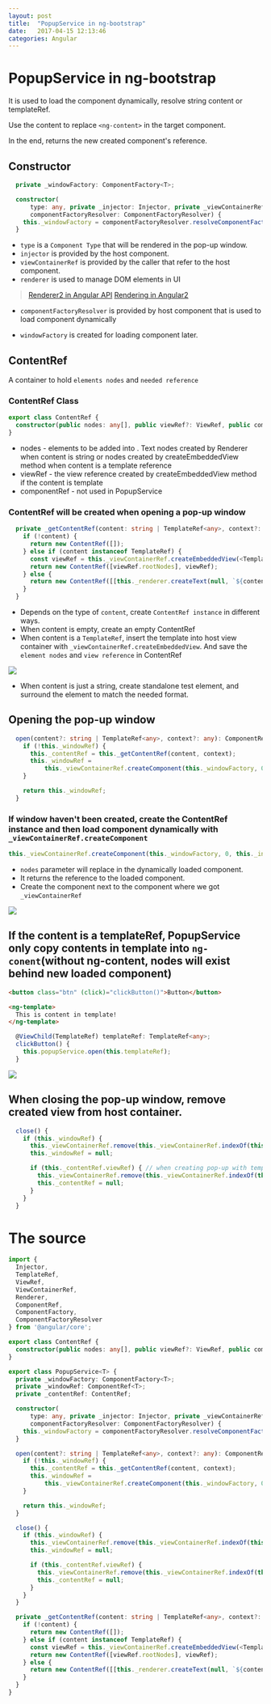 ```yaml
---
layout: post
title:  "PopupService in ng-bootstrap"
date:   2017-04-15 12:13:46
categories: Angular
---
```


# PopupService in ng-bootstrap

It is used to load the component dynamically, resolve string content or templateRef.

Use the content to replace `<ng-content>` in the target component.

In the end, returns the new created component's reference.

## Constructor

```ts
  private _windowFactory: ComponentFactory<T>;

  constructor(
      type: any, private _injector: Injector, private _viewContainerRef: ViewContainerRef, private _renderer: Renderer,
      componentFactoryResolver: ComponentFactoryResolver) {
    this._windowFactory = componentFactoryResolver.resolveComponentFactory<T>(type);
  }
```

- `type` is a `Component Type` that will be rendered in the pop-up window.
- `injector` is provided by the host component.
- `viewContainerRef` is provided by the caller that refer to the host component.
- `renderer` is used to manage DOM elements in UI
> [Renderer2 in Angular API](https://angular.io/docs/ts/latest/api/core/index/Renderer2-class.html)
> [Rendering in Angular2](https://www.yearofmoo.com/2016/02/rendering-in-angular2.html)

- `componentFactoryResolver` is provided by host component that is used to load component dynamically

- `windowFactory` is created for loading component later.

## ContentRef
A container to hold `elements nodes` and `needed reference`

### ContentRef Class

```ts
export class ContentRef {
  constructor(public nodes: any[], public viewRef?: ViewRef, public componentRef?: ComponentRef<any>) {}
}
```
- nodes - elements to be added into <ng-content>. Text nodes created by Renderer when content is string or nodes created by createEmbeddedView method when content is a template reference
- viewRef - the view reference created by createEmbeddedView method if the content is template
- componentRef - not used in PopupService

### ContentRef will be created when opening a pop-up window

```ts
  private _getContentRef(content: string | TemplateRef<any>, context?: any): ContentRef {
    if (!content) {
      return new ContentRef([]);
    } else if (content instanceof TemplateRef) {
      const viewRef = this._viewContainerRef.createEmbeddedView(<TemplateRef<T>>content, context);
      return new ContentRef([viewRef.rootNodes], viewRef);
    } else {
      return new ContentRef([[this._renderer.createText(null, `${content}`)]]);
    }
  }
```

- Depends on the type of `content`, create `ContentRef instance` in different ways.
- When content is empty, create an empty ContentRef
- When content is a `TemplateRef`, insert the template into host view container with `_viewContainerRef.createEmbeddedView`. And save the `element nodes` and `view reference` in ContentRef

![](/images/2017-04-15-12-58-51.jpg)

- When content is just a string, create standalone test element, and surround the element to match the needed format.

## Opening the pop-up window

```ts
  open(content?: string | TemplateRef<any>, context?: any): ComponentRef<T> {
    if (!this._windowRef) {
      this._contentRef = this._getContentRef(content, context);
      this._windowRef =
          this._viewContainerRef.createComponent(this._windowFactory, 0, this._injector, this._contentRef.nodes);
    }

    return this._windowRef;
  }
```

### If window haven't been created, create the ContentRef instance and then load component dynamically with `_viewContainerRef.createComponent`

```ts
this._viewContainerRef.createComponent(this._windowFactory, 0, this._injector, this._contentRef.nodes);
```

- `nodes` parameter will replace <ng-content> in the dynamically loaded component.
- It returns the reference to the loaded component. 
- Create the component next to the component where we got `_viewContainerRef`

![](/images/2017-04-15-15-19-52.jpg)

## If the content is a templateRef, PopupService only copy contents in template into `ng-conent`(without ng-content, nodes will exist behind new loaded component)

```html
<button class="btn" (click)="clickButton()">Button</button>

<ng-template>
  This is content in template!
</ng-template>
```

```ts
  @ViewChild(TemplateRef) templateRef: TemplateRef<any>;
  clickButton() {
    this.popupService.open(this.templateRef);
  }
```

![](/images/2017-04-15-15-28-44.jpg)



## When closing the pop-up window, remove created view from host container.

```ts
  close() {
    if (this._windowRef) {
      this._viewContainerRef.remove(this._viewContainerRef.indexOf(this._windowRef.hostView));
      this._windowRef = null;

      if (this._contentRef.viewRef) { // when creating pop-up with template
        this._viewContainerRef.remove(this._viewContainerRef.indexOf(this._contentRef.viewRef));
        this._contentRef = null;
      }
    }
  }
```

# The source

```ts
import {
  Injector,
  TemplateRef,
  ViewRef,
  ViewContainerRef,
  Renderer,
  ComponentRef,
  ComponentFactory,
  ComponentFactoryResolver
} from '@angular/core';

export class ContentRef {
  constructor(public nodes: any[], public viewRef?: ViewRef, public componentRef?: ComponentRef<any>) {}
}

export class PopupService<T> {
  private _windowFactory: ComponentFactory<T>;
  private _windowRef: ComponentRef<T>;
  private _contentRef: ContentRef;

  constructor(
      type: any, private _injector: Injector, private _viewContainerRef: ViewContainerRef, private _renderer: Renderer,
      componentFactoryResolver: ComponentFactoryResolver) {
    this._windowFactory = componentFactoryResolver.resolveComponentFactory<T>(type);
  }

  open(content?: string | TemplateRef<any>, context?: any): ComponentRef<T> {
    if (!this._windowRef) {
      this._contentRef = this._getContentRef(content, context);
      this._windowRef =
          this._viewContainerRef.createComponent(this._windowFactory, 0, this._injector, this._contentRef.nodes);
    }

    return this._windowRef;
  }

  close() {
    if (this._windowRef) {
      this._viewContainerRef.remove(this._viewContainerRef.indexOf(this._windowRef.hostView));
      this._windowRef = null;

      if (this._contentRef.viewRef) {
        this._viewContainerRef.remove(this._viewContainerRef.indexOf(this._contentRef.viewRef));
        this._contentRef = null;
      }
    }
  }

  private _getContentRef(content: string | TemplateRef<any>, context?: any): ContentRef {
    if (!content) {
      return new ContentRef([]);
    } else if (content instanceof TemplateRef) {
      const viewRef = this._viewContainerRef.createEmbeddedView(<TemplateRef<T>>content, context);
      return new ContentRef([viewRef.rootNodes], viewRef);
    } else {
      return new ContentRef([[this._renderer.createText(null, `${content}`)]]);
    }
  }
}

```
